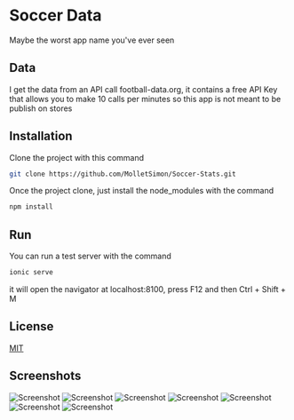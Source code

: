 # Soccer Data
Maybe the worst app name you've ever seen

## Data
I get the data from an API call football-data.org, it contains a free API Key that allows you to make 10 calls per minutes so this app is not meant to be publish on stores

## Installation 
Clone the project with this command
```bash
git clone https://github.com/MolletSimon/Soccer-Stats.git
```

Once the project clone, just install the node_modules with the command 
```bash
npm install
```

## Run 
You can run a test server with the command
```bash
ionic serve
```
it will open the navigator at localhost:8100, press F12 and then Ctrl + Shift + M

## License
[MIT](https://gitlab.com/S_Mollet/rank-football/-/blob/master/LICENSE)

## Screenshots
![Screenshot](https://gitlab.com/S_Mollet/rank-football/-/raw/master/src/assets/images/HomePage.jpg)
![Screenshot](https://gitlab.com/S_Mollet/rank-football/-/raw/master/src/assets/images/Games.jpg)
![Screenshot](https://gitlab.com/S_Mollet/rank-football/-/raw/master/src/assets/images/InfoEquipe.jpg)
![Screenshot](https://gitlab.com/S_Mollet/rank-football/-/raw/master/src/assets/images/HomePage2.jpg)
![Screenshot](https://gitlab.com/S_Mollet/rank-football/-/raw/master/src/assets/images/LastGames.jpg)
![Screenshot](https://gitlab.com/S_Mollet/rank-football/-/raw/master/src/assets/images/Scorers.jpg)
![Screenshot](https://gitlab.com/S_Mollet/rank-football/-/raw/master/src/assets/images/ScorerInfo.jpg)
